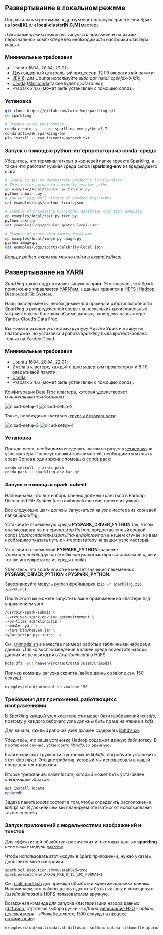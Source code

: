 ## Развертывание в локальном режиме

Под локальным режимом подразумевается запуск приложения Spark на **local[K]** или **local-cluster[N,C,M]**
[мастере](https://spark.apache.org/docs/latest/submitting-applications.html#master-urls).

Локальный режим позволяет запускать приложение на вашем персональном 
компьютере без необходимости настройки кластера машин.

### Минимальные требования

* Ubuntu 16.04, 20.04, 22.04;
* Двухъядерный центральный процессор, 12 Гб оперативной памяти;
* [JDK 8](https://www.oracle.com/cis/java/technologies/downloads/); для Ubuntu используйте *sudo apt install openjdk-8-jdk*;
* [Conda](https://docs.conda.io/en/latest/) ([Miniconda](https://docs.conda.io/projects/miniconda/en/latest/) также будет достаточно);
* Pyspark 2.4.6 (может быть установлен с помощью conda).

### Установка

```bash
git clone https://gitlab.com/rainifmo/sparkling.git
cd sparkling

# Prepare conda environment
conda create -y --name sparkling-env python=3.7
conda activate sparkling-env
pip install -r requirements/pytorch.txt
```

### Запуск с помощью python-интерпретатора из conda-среды

Убедитесь, что терминал открыт в корневой папке проекта Sparkling, а также что 
работает нужная среда conda (**sparkling-env** из предыдущего шага).

```bash
# Simple script to demonstrate project's functionality
# This is for python to correctly resolve paths
cp examples/local/tabular.py tabular.py
python tabular.py
# You can view full history of invoked algorithms
cat examples/logs/abalone-local.json

# Example of processing multimodal dataframe with text modality
cp examples/local/text.py text.py
python text.py
cat examples/logs/popular-quotes-local.json

# Example of processing images dataframe
cp examples/local/image.py image.py
python image.py
cat examples/logs/sports-celebrity-local.json
```

*Больше python-скриптов можно найти в [examples/local](../examples/local).*

## Развертывание на YARN

*Sparkling* также поддерживает запуск на **yarn**. Это означает, что Spark приложение управляется 
[YARN'ом](https://hadoop.apache.org/docs/current/hadoop-yarn/hadoop-yarn-site/YARN.html), а данные 
хранятся в [HDFS (Hadoop Distributed File System)](https://hadoop.apache.org/).

Наши эксперименты, необходимые для проверки работоспособности *Sparkling* в распределенной среде 
(на нескольких вычислительных устройствах) на большом объеме данных, проведены на кластере 
[Yandex Cloud's Data Proc](https://cloud.yandex.ru/services/data-proc).

Вы можете развернуть инфраструктуру Apache Spark и на других платформах, но 
установка и работа *Sparkling* была протестирована только на Yandex Cloud.

### Минимальные требования

* Ubuntu 16.04, 20.04, 22.04;
* 2 узла в кластере, каждый с двухъядерным процессором и 8 Гб оперативной памяти;
* [Conda](https://docs.conda.io/en/latest/);
* Pyspark 2.4.6 (может быть установлен с помощью conda).

Конфигурация Data Proc кластера, которая удовлетворяет минимальным требованиям:

![cloud-setup-1](cloud-setup-1.png) 
![cloud-setup-2](cloud-setup-2.png)

Также, необходимо настроить [группы безопасности](https://cloud.yandex.com/en/docs/vpc/concepts/security-groups):

![cloud-setup-3](cloud-setup-3.png)
![cloud-setup-4](cloud-setup-4.png)

### Установка

Прежде всего, необходимо следовать шагам из раздела [установка](#установка) на узле мастера. После установки 
зависимостей, необходимо упаковать среду Conda в один архив с помощью [conda pack](https://conda.github.io/conda-pack/):

```bash
conda install -y conda-pack
conda pack -o sparkling-env.tar.gz
```

### Запуск с помощью spark-submit

Напоминаем, что все наборы данных должны храниться в Hadoop Distributed File System 
(не в файловой системе одного из узлов).

Все следующие шаги должны запускаться на узле мастера из корневой папки *Sparkling*.

Установите переменную среды **PYSPARK_DRIVER_PYTHON** так, чтобы она указывала на интерпретатор Python, 
предоставленный средой conda (*/opt/conda/envs/sparkling-env/bin/python* в нашем случае, но вам необходимо 
указать путь к интерпретатору на вашем узле мастера).

Установите переменной **PYSPARK_PYTHON** значение *./environment/bin/python* (чтобы все узлы кластера 
использовали один и тот же интерпретатор из среды conda).

Убедитесь, что *spark-env.sh* не меняет значения переменных **PYSPARK_DRIVER_PYTHON** и **PYSPARK_PYTHON**.

Заархивируйте [модуль python](/sparkling) фреймворка (```zip -r sparkling.zip sparkling```).

После этого вы можете запустить ваше приложение на кластере под управлением yarn:

```bash
/usr/bin/spark-submit \
--archives spark-env.tar.gz#environment \  
--py-files sparkling.zip \
--master yarn \
--jars bin/heaven.jar \
<your-script.py> <args...>
```

См. [unimodal.sh](../examples/cloud/unimodal.sh) в качестве примера работы с табличными наборами данных.
Для их воспроизведения в вашей среде поместите наборы данных из репозитория в */user/unimodal* в HDFS:

```bash
hdfs dfs -put heaven/src/test/data /user/unimodal
```

Пример команды запуска скрипта (набор данных abalone.csv, 150 секунд):

```bash
examples/cloud/unimodal.sh abalone 150
```

### Требования для приложений, работающих с изображениями

В *Sparkling* каждый узел кластера считывает батч изображений из *hdfs*,
поэтому у каждого рабочего узла должны быть права на чтение в *hdfs*.

Для начала, каждый рабочий узел должен содержать 
[libhdfs.so](https://hadoop.apache.org/docs/stable/hadoop-project-dist/hadoop-hdfs/LibHdfs.html).

Убедитесь, что ваша установка Hadoop содержит данную библиотеку. В противном случае, установите *libhdfs.so* вручную.

Если возникают трудности с установкой *libhdfs*, попробуйте установить этот 
[.deb пакет](../bin/libhdfs0_2.10.0-1_amd64.deb).
Это дистрибутив, который мы использовали в нашей среде для тестирования.

Второе требование: пакет *locate*, который может быть установлен следующим образом:

```bash
apt install locate
updatedb
```

Задача пакета *locate* состоит в том, чтобы определить расположение *libhdfs.so*. 
В дальнейшем мы планируем отказаться от использования такого способа.

### Запуск приложений с модальностями изображений и текстов

Для эффективной обработки графических и текстовых данных **sparkling** использует модуль 
[pyarrow](https://arrow.apache.org/docs/python/index.html).

Чтобы использовать этот модуль в Spark приложении, нужно указать дополнительные настройки:

```
spark.sql.execution.arrow.enabled=true
spark.executorEnv.ARROW_PRE_0_15_IPC_FORMAT=1
```

См. [multimodal.sh](../examples/cloud/multimodal.sh) для примера обработки мультимодальных данных. Напоминаем, 
что наборы данных должны быть скачаны и помещены в */user/multimodal* в HDFS пользователем вручную.

Возможная команда для запуска кластеризации набора данных ([diffusion](../examples/cloud/diffusion.py), 
стратегия выбора ручки - *softmax*, [реализация HPO](GLOSSARY_RU.md#реализация-hpo) - *optuna*, 
[целевая мера](GLOSSARY_RU.md#целевая-мера) - *silhouette_approx*, 
1500 секунд на [процесс оптимизации](GLOSSARY_RU.md#процесс-оптимизации)):

```bash
examples/cloud/multimodal.sh diffusion softmax optuna silhouette_approx 1500
```
